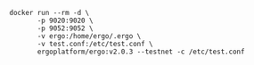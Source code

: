     
    docker run --rm -d \
           -p 9020:9020 \
           -p 9052:9052 \
           -v ergo:/home/ergo/.ergo \
           -v test.conf:/etc/test.conf \
           ergoplatform/ergo:v2.0.3 --testnet -c /etc/test.conf